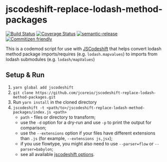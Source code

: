 # jscodeshift-replace-lodash-method-packages

[![Build Status](https://travis-ci.org/jcoreio/jscodeshift-replace-lodash-method-packages.svg?branch=master)](https://travis-ci.org/jcoreio/jscodeshift-replace-lodash-method-packages)
[![Coverage Status](https://codecov.io/gh/jcoreio/jscodeshift-replace-lodash-method-packages/branch/master/graph/badge.svg)](https://codecov.io/gh/jcoreio/jscodeshift-replace-lodash-method-packages)
[![semantic-release](https://img.shields.io/badge/%20%20%F0%9F%93%A6%F0%9F%9A%80-semantic--release-e10079.svg)](https://github.com/semantic-release/semantic-release)
[![Commitizen friendly](https://img.shields.io/badge/commitizen-friendly-brightgreen.svg)](http://commitizen.github.io/cz-cli/)

This is a codemod script for use with
[JSCodeshift](https://github.com/facebook/jscodeshift) that helps convert lodash
method package imports/requires (e.g. `lodash.mapvalues`) to imports from lodash
submodules (e.g. `lodash/mapValues`)

## Setup & Run

1. `yarn global add jscodeshift`
1. `git clone https://github.com/jcoreio/jscodeshift-replace-lodash-method-packages.git`
1. Run `yarn install` in the cloned directory
1. `jscodeshift -t <path/to>/jscodeshift-replace-lodash-method-packages/index.js <path>`
   * `path` - files or directory to transform;
   * use the `-d` option for a dry-run and use `-p` to print the output for comparison;
   * use the `--extensions` option if your files have different extensions than `.js` (for example, `--extensions js,jsx`);
   * if you use flowtype, you might also need to use `--parser=flow` or `--parser=babylon`;
   * see all available [jscodeshift options](https://github.com/facebook/jscodeshift#usage-cli).
